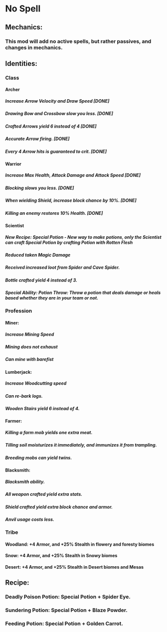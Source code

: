 # No Spell

## Mechanics:
### This mod will add no active spells, but rather passives, and changes in mechanics.

## Identities:
### Class
#### Archer
##### Increase Arrow Velocity and Draw Speed [DONE]
##### Drawing Bow and Crossbow slow you less. [DONE]
##### Crafted Arrows yield 6 instead of 4 [DONE]
##### Accurate Arrow firing. [DONE]
##### Every 4 Arrow hits is guaranteed to crit. [DONE]

#### Warrior
##### Increase Max Health, Attack Damage and Attack Speed [DONE]
##### Blocking slows you less. [DONE]
##### When wielding Shield, increase block chance by 10%. [DONE]
##### Killing an enemy restores 10% Health. [DONE]

#### Scientist
##### New Recipe: Special Potion - New way to make potions, only the Scientist can craft Special Potion by crafting Potion with Rotten Flesh
##### Reduced taken Magic Damage
##### Received increased loot from Spider and Cave Spider.
##### Bottle crafted yield 4 instead of 3.

##### Special Ability: Potion Throw: Throw a potion that deals damage or heals based whether they are in your team or not.

### Profession
#### Miner:
##### Increase Mining Speed
##### Mining does not exhaust
##### Can mine with barefist

#### Lumberjack:
##### Increase Woodcutting speed
##### Can re-bark logs.
##### Wooden Stairs yield 6 instead of 4.

#### Farmer:
##### Killing a farm mob yields one extra meat.
##### Tilling soil moisturizes it immediately, and immunizes it from trampling.
##### Breeding mobs can yield twins.

#### Blacksmith:
##### Blacksmith ability.
##### All weapon crafted yield extra stats.
##### Shield crafted yield extra block chance and armor.
##### Anvil usage costs less.

### Tribe
#### Woodland: +4 Armor, and +25% Stealth in flowery and foresty biomes
#### Snow: +4 Armor, and +25% Stealth in Snowy biomes
#### Desert: +4 Armor, and +25% Stealth in Desert biomes and Mesas

## Recipe:
### Deadly Poison Potion: Special Potion + Spider Eye.
### Sundering Potion: Special Potion + Blaze Powder.
### Feeding Potion: Special Potion + Golden Carrot.
